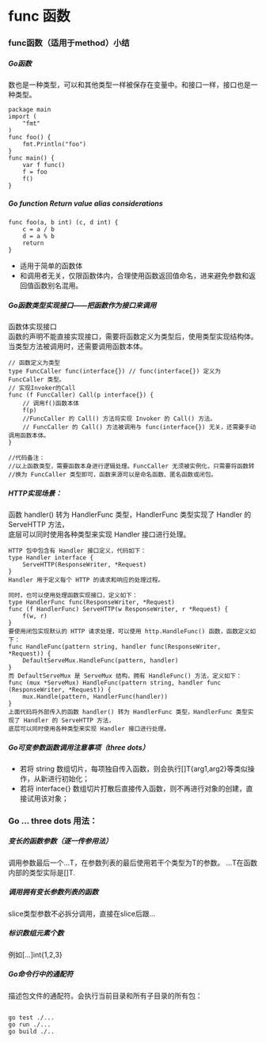 # func 函数

### func函数（适用于method）小结

##### Go函数
数也是一种类型，可以和其他类型一样被保存在变量中。和接口一样，接口也是一种类型。
```
package main
import (
    "fmt"
)
func foo() {
    fmt.Println("foo")
}
func main() {
    var f func()
    f = foo
    f()
}

```

##### Go function Return value alias considerations

```
func foo(a, b int) (c, d int) {
    c = a / b 
    d = a % b
    return
}
```

* 适用于简单的函数体
* 和调用者无关，仅限函数体内，合理使用函数返回值命名，进来避免参数和返回值函数别名混用。

##### Go函数类型实现接口——把函数作为接口来调用
函数体实现接口  
函数的声明不能直接实现接口，需要将函数定义为类型后，使用类型实现结构体。当类型方法被调用时，还需要调用函数本体。
```
// 函数定义为类型
type FuncCaller func(interface{}) // func(interface{}) 定义为 FuncCaller 类型。
// 实现Invoker的Call
func (f FuncCaller) Call(p interface{}) {
    // 调用f()函数本体
    f(p) 
    //FuncCaller 的 Call() 方法将实现 Invoker 的 Call() 方法。
    // FuncCaller 的 Call() 方法被调用与 func(interface{}) 无关，还需要手动调用函数本体。
}

//代码备注：
//以上函数类型，需要函数本身进行逻辑处理。FuncCaller 无须被实例化，只需要将函数转
//换为 FuncCaller 类型即可，函数来源可以是命名函数、匿名函数或闭包。

```

##### HTTP实现场景：
函数 handler() 转为 HandlerFunc 类型，HandlerFunc 类型实现了 Handler 的 ServeHTTP 方法，  
底层可以同时使用各种类型来实现 Handler 接口进行处理。
```
HTTP 包中包含有 Handler 接口定义，代码如下：
type Handler interface {
    ServeHTTP(ResponseWriter, *Request)
}
Handler 用于定义每个 HTTP 的请求和响应的处理过程。

同时，也可以使用处理函数实现接口，定义如下：
type HandlerFunc func(ResponseWriter, *Request)
func (f HandlerFunc) ServeHTTP(w ResponseWriter, r *Request) {
    f(w, r)
}
要使用闭包实现默认的 HTTP 请求处理，可以使用 http.HandleFunc() 函数，函数定义如下：
func HandleFunc(pattern string, handler func(ResponseWriter, *Request)) {
    DefaultServeMux.HandleFunc(pattern, handler)
}
而 DefaultServeMux 是 ServeMux 结构，拥有 HandleFunc() 方法，定义如下：
func (mux *ServeMux) HandleFunc(pattern string, handler func
(ResponseWriter, *Request)) {
    mux.Handle(pattern, HandlerFunc(handler))
}
上面代码将外部传入的函数 handler() 转为 HandlerFunc 类型，HandlerFunc 类型实现了 Handler 的 ServeHTTP 方法，  
底层可以同时使用各种类型来实现 Handler 接口进行处理。

```


##### Go可变参数函数调用注意事项（three dots）

* 若将 string 数组切片，每项独自传入函数，则会执行[]T{arg1,arg2}等类似操作，从新进行初始化；
* 若将 interface{} 数组切片打散后直接传入函数，则不再进行对象的创建，直接试用该对象；

### Go ... three dots 用法：

##### 变长的函数参数（逐一传参用法）
调用参数最后一个...T，在参数列表的最后使用若干个类型为T的参数。
...T在函数内部的类型实际是[]T.

##### 调用拥有变长参数列表的函数
slice类型参数不必拆分调用，直接在slice后跟...

##### 标识数组元素个数
例如[...]int{1,2,3}

##### Go命令行中的通配符
描述包文件的通配符。会执行当前目录和所有子目录的所有包：

```

go test ./...
go run ./...
go build ./..

```



